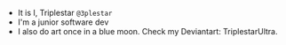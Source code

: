 - It is I, Triplestar `@3plestar`
- I'm a junior software dev
- I also do art once in a blue moon. Check my Deviantart: TriplestarUltra.

<!---
End of README.md
--->

